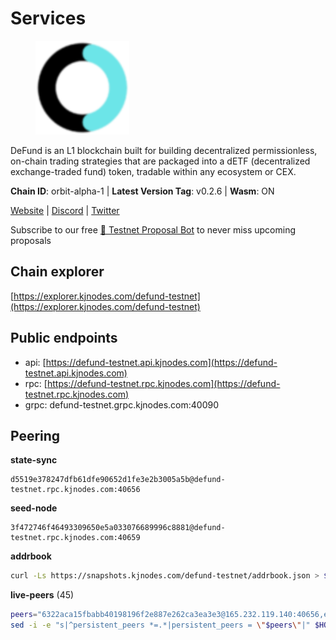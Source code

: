 # Services

<figure><img src="https://raw.githubusercontent.com/kj89/cosmos-images/main/logos/defund.png" width="150" alt=""><figcaption></figcaption></figure>

DeFund is an L1 blockchain built for building decentralized permissionless,  on-chain trading strategies that are packaged into a dETF (decentralized  exchange-traded fund) token, tradable within any ecosystem or CEX.

**Chain ID**: orbit-alpha-1 | **Latest Version Tag**: v0.2.6 | **Wasm**: ON

[Website](https://www.defund.app) | [Discord](https://discord.gg/FV26pRPZ3P) | [Twitter](https://twitter.com/defund_finance)



Subscribe to our free [🤖 Testnet Proposal Bot](https://t.me/kjnodes_testnet_proposal_bot) to never miss upcoming proposals


## Chain explorer
[https://explorer.kjnodes.com/defund-testnet](https://explorer.kjnodes.com/defund-testnet)

## Public endpoints

* api: [https://defund-testnet.api.kjnodes.com](https://defund-testnet.api.kjnodes.com)
* rpc: [https://defund-testnet.rpc.kjnodes.com](https://defund-testnet.rpc.kjnodes.com)
* grpc: defund-testnet.grpc.kjnodes.com:40090

## Peering

**state-sync**

```text
d5519e378247dfb61dfe90652d1fe3e2b3005a5b@defund-testnet.rpc.kjnodes.com:40656
```

**seed-node**

```text
3f472746f46493309650e5a033076689996c8881@defund-testnet.rpc.kjnodes.com:40659
```

**addrbook**
```bash
curl -Ls https://snapshots.kjnodes.com/defund-testnet/addrbook.json > $HOME/.defund/config/addrbook.json
```

**live-peers** (45)
```bash
peers="6322aca15fbabb40198196f2e887e262ca3ea3e3@165.232.119.140:40656,ea29643000ec22493366f342df5e9c74ffeefa8f@154.12.245.41:30656,d335971cdc91fbde5dba5ae54cae3c90de92b4c4@65.108.141.39:26656,61549a93188c962636bc237be4c5529270e88c18@62.141.45.243:26656,e3c348467a8c88c0f65e2ca8a71875d2a384b8b4@185.16.39.19:60656,deab90cfbee70c272c611b8dde04cf19d596d2ae@130.185.119.243:40656,27f7bccc37a53b91b2307936f739158eadde66ce@185.187.169.223:26656,f73e9001c781578ebbb157bb030b3b8f332e7800@94.19.249.187:34656,6b94a3f12d8e694c3a735078e0cfa2b27940012a@95.214.55.62:26656,14d989a7ff26fd1aba1349497bb9ab0f8ed5c078@109.123.254.14:26656,f9adfbf4e598dae91c3b8ae0f5ebb48107e817a6@89.163.155.172:26656,748296fbedab157523d801f7ec4a2d32edba08f0@161.97.83.192:26656,f05be2e85cb0cd1a5a5a6837b217d39c05dacf75@65.108.232.174:40656,1abeab1952eeb684ea6323c540dde4d648c98fdb@167.235.148.138:26456,d5519e378247dfb61dfe90652d1fe3e2b3005a5b@65.109.68.190:40656,7d9853992a3ce9a88d5e052c333bddf99d923b82@86.102.123.237:18656,5ea935074a0e1708745baaad5ed2b3eeea83f76b@5.182.33.16:26656,728f264a6f6e1096c3137b3b825835c9cb9770cb@65.108.11.234:21656,dd21f9f7d9559653f3713ab32893a025c1075d28@65.108.234.26:27656,2a2e46081bc82ac711df8e54159004440de6bcc4@65.109.116.50:33656,2425a645f1b375c4d61857a7010841d4baf74a1b@109.195.131.79:36656,a40b3f861f9fa9e9affbb5c55633e0fec7f52ccd@5.166.240.115:26656,a79130668102f116a23cfcf9fd94623de4a223fe@81.30.157.35:10656,278602404e78c23f5aff7a04802179ad7ffaa676@18.234.102.132:26656,15b81bc8c129b704bf690b482aa5d7963f3f44c0@62.171.170.79:30656,0f25e490f15bdb3453d2f5a86344d4cd68411233@135.181.88.50:40656,d9516be6f5fffad9d2fa4354126c46ca5a6c9310@154.53.55.128:30656,4275e0c66c6aceb36ada91f2fcbaed80cc9b7a51@95.111.241.122:30656,74602f765210336e185737d580955fedd874c457@164.68.103.181:26656,64c045f78cf1c126e2e2da4837a4f3b91a14bb65@154.26.128.79:40656,7995a0be03d2909d90b2a7711fab1fb836475d5a@38.242.140.36:26656,b8dd79f01dbb32bd5a8ce179732d1c569c51b7ca@154.12.245.42:30656,694339f20806dd0b346dc9a25ff9947507735006@116.202.161.165:29656,39a220281079e84ca0cc4217be0e64699e48b639@109.123.247.238:26656,206dff775f728a5c5c119e5b337425dfb3ca9c49@194.146.13.186:26656,feeb3aced0d2d1d98e0958679e259a0e4c9dcba4@65.21.180.167:26656,51c8bb36bfd184bdd5a8ee67431a0298218de946@162.19.237.229:26656,74e6425e7ec76e6eaef92643b6181c42d5b8a3b8@65.108.231.124:18656,eab72338f0a2dbe7b77226855f8d1a6157b0d4e1@2.58.82.46:26656,4e2ec6b197178a5a6c04026cddc40326667db5f8@5.161.198.224:26656,b8f0bee92d7b87ec4b9abf15888fefb6d2e07092@142.44.143.93:24656,6f48fceec1c1e7db50efbc6154c2d4d869137a0c@178.18.248.84:26656,f34acfe60d1d907a3ee3e87192247ebd2ef1255f@154.53.55.21:30656,fb124c136c3aa20a71c68d9cb0a2833293c8dc58@23.88.73.158:26656,5b3a2c084f0694b18fbfe560819cfbf3040ac24c@154.53.63.158:30656"
sed -i -e "s|^persistent_peers *=.*|persistent_peers = \"$peers\"|" $HOME/.defund/config/config.toml
```

